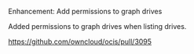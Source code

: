 Enhancement: Add permissions to graph drives

Added permissions to graph drives when listing drives.

https://github.com/owncloud/ocis/pull/3095

